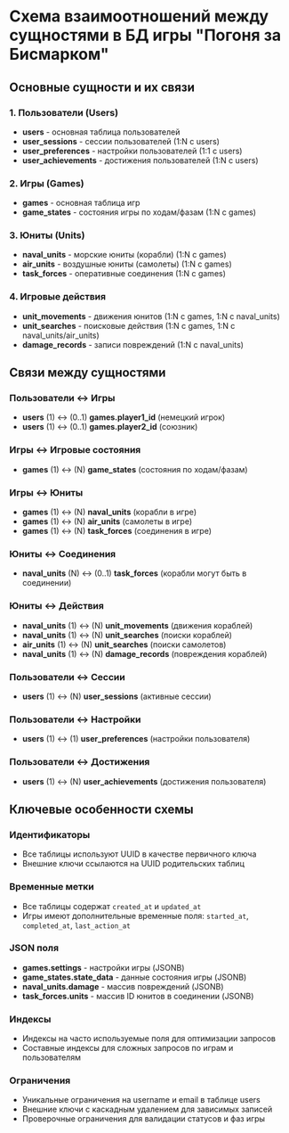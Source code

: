 # Схема взаимоотношений между сущностями в БД игры "Погоня за Бисмарком"

## Основные сущности и их связи

### 1. Пользователи (Users)
- **users** - основная таблица пользователей
- **user_sessions** - сессии пользователей (1:N с users)
- **user_preferences** - настройки пользователей (1:1 с users)
- **user_achievements** - достижения пользователей (1:N с users)

### 2. Игры (Games)
- **games** - основная таблица игр
- **game_states** - состояния игры по ходам/фазам (1:N с games)

### 3. Юниты (Units)
- **naval_units** - морские юниты (корабли) (1:N с games)
- **air_units** - воздушные юниты (самолеты) (1:N с games)
- **task_forces** - оперативные соединения (1:N с games)

### 4. Игровые действия
- **unit_movements** - движения юнитов (1:N с games, 1:N с naval_units)
- **unit_searches** - поисковые действия (1:N с games, 1:N с naval_units/air_units)
- **damage_records** - записи повреждений (1:N с naval_units)

## Связи между сущностями

### Пользователи ↔ Игры
- **users** (1) ↔ (0..1) **games.player1_id** (немецкий игрок)
- **users** (1) ↔ (0..1) **games.player2_id** (союзник)

### Игры ↔ Игровые состояния
- **games** (1) ↔ (N) **game_states** (состояния по ходам/фазам)

### Игры ↔ Юниты
- **games** (1) ↔ (N) **naval_units** (корабли в игре)
- **games** (1) ↔ (N) **air_units** (самолеты в игре)
- **games** (1) ↔ (N) **task_forces** (соединения в игре)

### Юниты ↔ Соединения
- **naval_units** (N) ↔ (0..1) **task_forces** (корабли могут быть в соединении)

### Юниты ↔ Действия
- **naval_units** (1) ↔ (N) **unit_movements** (движения кораблей)
- **naval_units** (1) ↔ (N) **unit_searches** (поиски кораблей)
- **air_units** (1) ↔ (N) **unit_searches** (поиски самолетов)
- **naval_units** (1) ↔ (N) **damage_records** (повреждения кораблей)

### Пользователи ↔ Сессии
- **users** (1) ↔ (N) **user_sessions** (активные сессии)

### Пользователи ↔ Настройки
- **users** (1) ↔ (1) **user_preferences** (настройки пользователя)

### Пользователи ↔ Достижения
- **users** (1) ↔ (N) **user_achievements** (достижения пользователя)

## Ключевые особенности схемы

### Идентификаторы
- Все таблицы используют UUID в качестве первичного ключа
- Внешние ключи ссылаются на UUID родительских таблиц

### Временные метки
- Все таблицы содержат `created_at` и `updated_at`
- Игры имеют дополнительные временные поля: `started_at`, `completed_at`, `last_action_at`

### JSON поля
- **games.settings** - настройки игры (JSONB)
- **game_states.state_data** - данные состояния игры (JSONB)
- **naval_units.damage** - массив повреждений (JSONB)
- **task_forces.units** - массив ID юнитов в соединении (JSONB)

### Индексы
- Индексы на часто используемые поля для оптимизации запросов
- Составные индексы для сложных запросов по играм и пользователям

### Ограничения
- Уникальные ограничения на username и email в таблице users
- Внешние ключи с каскадным удалением для зависимых записей
- Проверочные ограничения для валидации статусов и фаз игры
